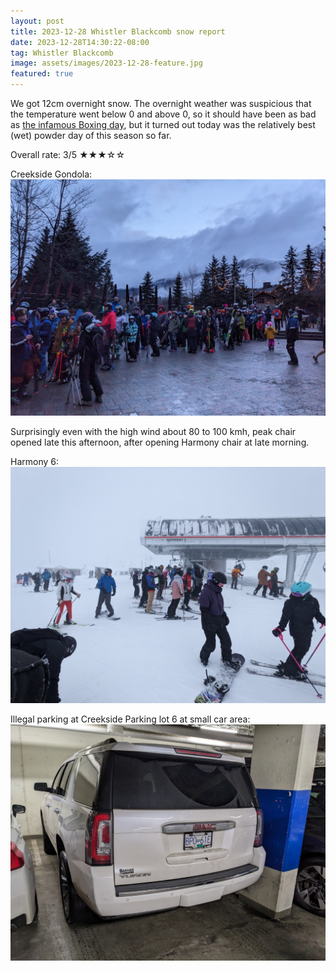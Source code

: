 ```yaml
---
layout: post
title: 2023-12-28 Whistler Blackcomb snow report
date: 2023-12-28T14:30:22-08:00
tag: Whistler Blackcomb
image: assets/images/2023-12-28-feature.jpg
featured: true
---
```

We got 12cm overnight snow. The overnight weather was suspicious that the temperature went below 0 and above 0, so it should have been as bad as
[the infamous Boxing day](/2023-12-28-2023-12-28-whistler-blackcomb-snow-report), but it turned out today was the relatively best (wet) powder day of this season so far.

Overall rate: 3/5 ★★★☆☆

Creekside Gondola:
![](/assets/images/2023-12-28-creekside-gondola.jpg)

Surprisingly even with the high wind about 80 to 100 kmh, peak chair opened late this afternoon, after opening Harmony chair at late morning.

Harmony 6:
![](/assets/images/2023-12-28-harmony-6.jpg)

Illegal parking at Creekside Parking lot 6 at small car area:
![](/assets/images/2023-12-28-illegal-parking.jpg)
